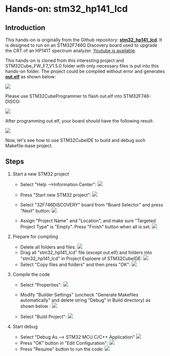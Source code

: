# Hands-on: stm32_hp141_lcd

## Introduction

This hands-on is originally from the Github repository: **[stm32_hp141_lcd](https://github.com/schnommus/stm32_hp141_lcd)**. It is designed to run on an STM32F746G Discovery board used to upgrade the CRT of an HP141T spectrum analyzer. [Youtube is available](https://youtu.be/CwwRvqHGyts). 

This hands-on is cloned from this interesting project and STM32Cube_FW_F7_V1.5.0 folder with only necessary files is put into this hands-on folder. The project could be compiled without error and generates **<u>out.elf</u>** as shown below:

![](../../docs/imgs/hands-on/stm32_hp141_lcd-make-all.png)

Please use STM32CubeProgrammer to flash out.elf into STM32F746-DISCO:

![](../../docs/imgs/hands-on/stm32_hp141_lcd-stm32cubeprogrammer.png)

After programming out.elf, your board should have the following result:

![](../../docs/imgs/hands-on/stm32f746-disco-hp141.jpg)

Now, let's see how to use STM32CubeIDE to build and debug such Makefile-base project.



## Steps

1. Start a new STM32 project
   
   * Select "Help -->Information Center":
     ![](../../docs/imgs/hands-on/stm32_hp141_lcd-start-new-project-0.png)
   
     
   
   * Press "Start new STM32 project":
     ![](../../docs/imgs/hands-on/stm32_hp141_lcd-start-new-project-1.png)
   * Select "32F746DISCOVERY" board from "Board Selector" and press "Next" button:
     ![](../../docs/imgs/hands-on/stm32_hp141_lcd-start-new-project-2.png)
   * Assign "Project Name" and "Location", and make sure "Targeted Project Type" is "Empty". Press "Finish" button when all is set.
     ![](../../docs/imgs/hands-on/stm32_hp141_lcd-start-new-project-3.png)
   
5. Prepare for compiling   
   * Delete all folders and files:
![](../../docs/imgs/hands-on/stm32_hp141_lcd-start-new-project-5.png)
   * Drag all "stm32_hp141_lcd" file (except out.elf) and folders into "stm32_hp141_lcd" in Project Exploere of STM32CubeIDE:
     ![](../../docs/imgs/hands-on/stm32_hp141_lcd-start-new-project-6.png)
   * Select "Copy files and folders" and then press "OK":
![](../../docs/imgs/hands-on/stm32_hp141_lcd-start-new-project-7.png)
   
8. Compile the code
   
   * Select "Properties":
![](../../docs/imgs/hands-on/stm32_hp141_lcd-start-new-project-9.png)
   
   * Modify "Builder Settings" (uncheck "Generate Makefiles automatically" and delete string "Debug" in Build directory) as shown below :
![](../../docs/imgs/hands-on/stm32_hp141_lcd-start-new-project-10.png)
     
   * Select "Build Project":
![](../../docs/imgs/hands-on/stm32_hp141_lcd-start-new-project-8.png)
     
     

11. Start debug

    * Select "Debug As --> STM32 MCU C/C++ Application"
    ![](../../docs/imgs/hands-on/stm32_hp141_lcd-start-new-project-11.png)
    * Press "OK" button in "Edit Configuration":
    ![](../../docs/imgs/hands-on/stm32_hp141_lcd-start-new-project-13.png)
    * Press "Resume" button to run the code:
    ![](../../docs/imgs/hands-on/stm32_hp141_lcd-start-new-project-12.png)

